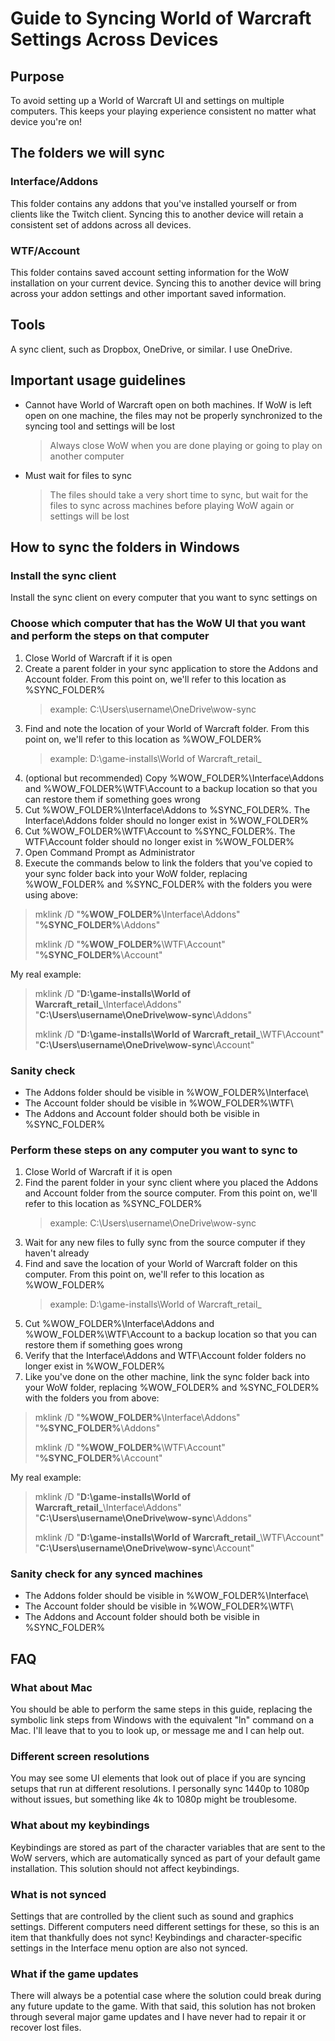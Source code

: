 # Guide to Syncing World of Warcraft Settings Across Devices

## Purpose

To avoid setting up a World of Warcraft UI and settings on multiple computers. This keeps your playing experience consistent no matter what device you're on!

## The folders we will sync

### Interface/Addons

This folder contains any addons that you've installed yourself or from clients like the Twitch client. Syncing this to another device will retain a consistent set of addons across all devices.

### WTF/Account

This folder contains saved account setting information for the WoW installation on your current device. Syncing this to another device will bring across your addon settings and other important saved information.

## Tools

A sync client, such as Dropbox, OneDrive, or similar. I use OneDrive.

## Important usage guidelines

* Cannot have World of Warcraft open on both machines. If WoW is left open on one machine, the files may not be properly synchronized to the syncing tool and settings will be lost
    > Always close WoW when you are done playing or going to play on another computer
* Must wait for files to sync
    > The files should take a very short time to sync, but wait for the files to sync across machines before playing WoW again or settings will be lost

## How to sync the folders in Windows

### Install the sync client

Install the sync client on every computer that you want to sync settings on

### Choose which computer that has the WoW UI that you want and perform the steps on that computer

1. Close World of Warcraft if it is open
1. Create a parent folder in your sync application to store the Addons and Account folder. From this point on, we'll refer to this location as %SYNC_FOLDER%
    > example: C:\Users\username\OneDrive\wow-sync
1. Find and note the location of your World of Warcraft folder. From this point on, we'll refer to this location as %WOW_FOLDER%
    > example: D:\game-installs\World of Warcraft\_retail_
1. (optional but recommended) Copy %WOW_FOLDER%\Interface\Addons and %WOW_FOLDER%\WTF\Account to a backup location so that you can restore them if something goes wrong
1. Cut %WOW_FOLDER%\Interface\Addons to %SYNC_FOLDER%. The Interface\Addons folder should no longer exist in %WOW_FOLDER%
1. Cut %WOW_FOLDER%\WTF\Account to %SYNC_FOLDER%. The WTF\Account folder should no longer exist in %WOW_FOLDER%
1. Open Command Prompt as Administrator
1. Execute the commands below to link the folders that you've copied to your sync folder back into your WoW folder, replacing %WOW_FOLDER% and %SYNC_FOLDER% with the folders you were using above:

> mklink /D "**%WOW_FOLDER%**\Interface\Addons" "**%SYNC_FOLDER%**\Addons"
>
> mklink /D "**%WOW_FOLDER%**\WTF\Account" "**%SYNC_FOLDER%**\Account"

My real example:
> mklink /D "**D:\game-installs\World of Warcraft\_retail_**\Interface\Addons" "**C:\Users\username\OneDrive\wow-sync**\Addons"
>
> mklink /D "**D:\game-installs\World of Warcraft\_retail_**\WTF\Account" "**C:\Users\username\OneDrive\wow-sync**\Account"

### Sanity check

* The Addons folder should be visible in %WOW_FOLDER%\Interface\
* The Account folder should be visible in %WOW_FOLDER%\WTF\
* The Addons and Account folder should both be visible in %SYNC_FOLDER%

### Perform these steps on any computer you want to sync to

1. Close World of Warcraft if it is open
1. Find the parent folder in your sync client where you placed the Addons and Account folder from the source computer. From this point on, we'll refer to this location as %SYNC_FOLDER%
    > example: C:\Users\username\OneDrive\wow-sync
1. Wait for any new files to fully sync from the source computer if they haven't already
1. Find and save the location of your World of Warcraft folder on this computer. From this point on, we'll refer to this location as %WOW_FOLDER%
    > example: D:\game-installs\World of Warcraft\_retail_
1. Cut %WOW_FOLDER%\Interface\Addons and %WOW_FOLDER%\WTF\Account to a backup location so that you can restore them if something goes wrong
1. Verify that the Interface\Addons and WTF\Account folder folders no longer exist in %WOW_FOLDER%
1. Like you've done on the other machine, link the sync folder back into your WoW folder, replacing %WOW_FOLDER% and %SYNC_FOLDER% with the folders you from above:

> mklink /D "**%WOW_FOLDER%**\Interface\Addons" "**%SYNC_FOLDER%**\Addons"
>
> mklink /D "**%WOW_FOLDER%**\WTF\Account" "**%SYNC_FOLDER%**\Account"

My real example:
> mklink /D "**D:\game-installs\World of Warcraft\_retail_**\Interface\Addons" "**C:\Users\username\OneDrive\wow-sync**\Addons"
>
> mklink /D "**D:\game-installs\World of Warcraft\_retail_**\WTF\Account" "**C:\Users\username\OneDrive\wow-sync**\Account"

### Sanity check for any synced machines

* The Addons folder should be visible in %WOW_FOLDER%\Interface\
* The Account folder should be visible in %WOW_FOLDER%\WTF\
* The Addons and Account folder should both be visible in %SYNC_FOLDER%

## FAQ

### What about Mac

You should be able to perform the same steps in this guide, replacing the symbolic link steps from Windows with the equivalent "ln" command on a Mac. I'll leave that to you to look up, or message me and I can help out.

### Different screen resolutions

You may see some UI elements that look out of place if you are syncing setups that run at different resolutions. I personally sync 1440p to 1080p without issues, but something like 4k to 1080p might be troublesome.

### What about my keybindings

Keybindings are stored as part of the character variables that are sent to the WoW servers, which are automatically synced as part of your default game installation. This solution should not affect keybindings.

### What is not synced

Settings that are controlled by the client such as sound and graphics settings. Different computers need different settings for these, so this is an item that thankfully does not sync! Keybindings and character-specific settings in the Interface menu option are also not synced.

### What if the game updates

There will always be a potential case where the solution could break during any future update to the game. With that said, this solution has not broken through several major game updates and I have never had to repair it or recover lost files.
